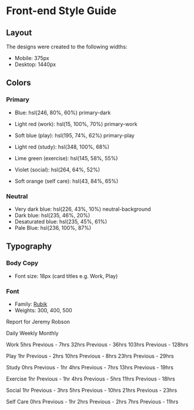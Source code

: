 # Front-end Style Guide

## Layout

The designs were created to the following widths:

- Mobile: 375px
- Desktop: 1440px

## Colors

### Primary

- Blue: hsl(246, 80%, 60%) primary-dark

- Light red (work): hsl(15, 100%, 70%) primary-work
- Soft blue (play): hsl(195, 74%, 62%) primary-play
- Light red (study): hsl(348, 100%, 68%)
- Lime green (exercise): hsl(145, 58%, 55%)
- Violet (social): hsl(264, 64%, 52%)
- Soft orange (self care): hsl(43, 84%, 65%)

### Neutral

- Very dark blue: hsl(226, 43%, 10%) neutral-background
- Dark blue: hsl(235, 46%, 20%)
- Desaturated blue: hsl(235, 45%, 61%)
- Pale Blue: hsl(236, 100%, 87%)

## Typography

### Body Copy

- Font size: 18px (card titles e.g. Work, Play)

### Font

- Family: [Rubik](https://fonts.google.com/specimen/Rubik)
- Weights: 300, 400, 500

Report for
  Jeremy Robson

  Daily
  Weekly
  Monthly

  Work
  5hrs <!-- daily -->
  Previous - 7hrs <!-- daily -->
  32hrs <!-- weekly -->
  Previous - 36hrs <!-- weekly -->
  103hrs <!-- monthly -->
  Previous - 128hrs <!-- monthly -->

  Play
  1hr <!-- daily -->
  Previous - 2hrs <!-- daily -->
  10hrs <!-- weekly -->
  Previous - 8hrs <!-- weekly -->
  23hrs <!-- monthly -->
  Previous - 29hrs <!-- monthly -->

  Study
  0hrs <!-- daily -->
  Previous - 1hr <!-- daily -->
  4hrs <!-- weekly -->
  Previous - 7hrs <!-- weekly -->
  13hrs <!-- monthly -->
  Previous - 19hrs <!-- monthly -->

  Exercise
  1hr <!-- daily -->
  Previous - 1hr <!-- daily -->
  4hrs <!-- weekly -->
  Previous - 5hrs <!-- weekly -->
  11hrs <!-- monthly -->
  Previous - 18hrs <!-- monthly -->

  Social
  1hr <!-- daily -->
  Previous - 3hrs <!-- daily -->
  5hrs <!-- weekly -->
  Previous - 10hrs <!-- weekly -->
  21hrs <!-- monthly -->
  Previous - 23hrs <!-- monthly -->

  Self Care
  0hrs <!-- daily -->
  Previous - 1hr <!-- daily -->
  2hrs <!-- weekly -->
  Previous - 2hrs <!-- weekly -->
  7hrs <!-- monthly -->
  Previous - 11hrs <!-- monthly --> 


